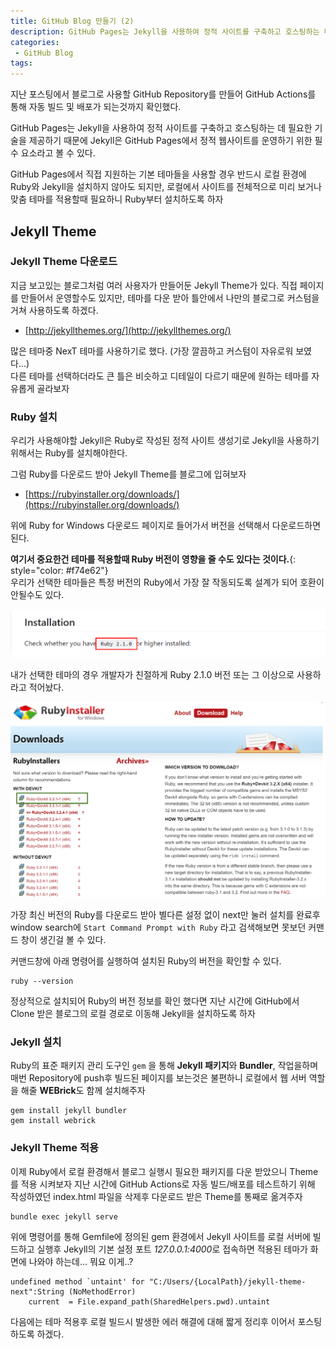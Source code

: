 ```yaml
---
title: GitHub Blog 만들기 (2)
description: GitHub Pages는 Jekyll을 사용하여 정적 사이트를 구축하고 호스팅하는 데 필요한 기술을 제공하기 때문에 Jekyll은 GitHub Pages에서 정적 웹사이트를 운영하기 위한 필수 요소라고 볼 수 있다. GitHub Pages에서 직접 지원하는 기본 테마들을 사용할 경우 반드시 로컬 환경에 Ruby와 Jekyll을 설치하지 않아도 되지만, 로컬에서 사이트를 전체적으로 미리 보거나 맞춤 테마를 적용하고자 할 때는 필요하다.
categories:
 - GitHub Blog
tags:
---
```


지난 포스팅에서 블로그로 사용할 GitHub Repository를 만들어 GitHub Actions를 통해 자동 빌드 및 배포가 되는것까지 확인했다.

GitHub Pages는 Jekyll을 사용하여 정적 사이트를 구축하고 호스팅하는 데 필요한 기술을 제공하기 때문에 Jekyll은 GitHub Pages에서 정적 웹사이트를 운영하기 위한 필수 요소라고 볼 수 있다.

GitHub Pages에서 직접 지원하는 기본 테마들을 사용할 경우 반드시 로컬 환경에 Ruby와 Jekyll을 설치하지 않아도 되지만, 로컬에서 사이트를 전체적으로 미리 보거나 맞춤 테마를 적용할때 필요하니 Ruby부터 설치하도록 하자

## Jekyll Theme
### Jekyll Theme 다운로드
지금 보고있는 블로그처럼 여러 사용자가 만들어둔 Jekyll Theme가 있다. 직접 페이지를 만들어서 운영할수도 있지만, 테마를 다운 받아 틀안에서 나만의 블로그로 커스텀을 거쳐 사용하도록 하겠다.

* [http://jekyllthemes.org/](http://jekyllthemes.org/)

많은 테마중 NexT 테마를 사용하기로 했다. (가장 깔끔하고 커스텀이 자유로워 보였다...)  
다른 테마를 선택하더라도 큰 틀은 비슷하고 디테일이 다르기 때문에 원하는 테마를 자유롭게 골라보자

### Ruby 설치
우리가 사용해야할 Jekyll은 Ruby로 작성된 정적 사이트 생성기로 Jekyll을 사용하기 위해서는 Ruby를 설치해야한다.

그럼 Ruby를 다운로드 받아 Jekyll Theme를 블로그에 입혀보자

* [https://rubyinstaller.org/downloads/](https://rubyinstaller.org/downloads/)

위에 Ruby for Windows 다운로드 페이지로 들어가서 버전을 선택해서 다운로드하면 된다.

**여기서 중요한건 테마를 적용할때 Ruby 버전이 영향을 줄 수도 있다는 것이다.**{: style="color: #f74e62"}  
우리가 선택한 테마들은 특정 버전의 Ruby에서 가장 잘 작동되도록 설계가 되어 호환이 안될수도 있다.

![Desktop Preview](/assets/images/post/gitblog_2/nexT-ruby-version.png)

내가 선택한 테마의 경우 개발자가 친절하게 Ruby 2.1.0 버전 또는 그 이상으로 사용하라고 적어놨다.

![Desktop Preview](/assets/images/post/gitblog_2/ruby-download.png)

가장 최신 버전의 Ruby를 다운로드 받아 별다른 설정 없이 next만 눌러 설치를 완료후 window search에 `Start Command Prompt with Ruby` 라고 검색해보면 못보던 커맨드 창이 생긴걸 볼 수 있다.

커맨드창에 아래 명령어를 실행하여 설치된 Ruby의 버전을 확인할 수 있다.

```
ruby --version
```

정상적으로 설치되어 Ruby의 버전 정보를 확인 했다면 지난 시간에 GitHub에서 Clone 받은 블로그의 로컬 경로로 이동해 Jekyll을 설치하도록 하자

### Jekyll 설치
Ruby의 표준 패키지 관리 도구인 `gem` 을 통해 **Jekyll 패키지**와 **Bundler**, 작업을하며 매번 Repository에 push후 빌드된 페이지를 보는것은 불편하니 로컬에서 웹 서버 역할을 해줄 **WEBrick**도 함께 설치해주자

```
gem install jekyll bundler
gem install webrick
```

### Jekyll Theme 적용
이제 Ruby에서 로컬 환경해서 블로그 실행시 필요한 패키지를 다운 받았으니 Theme를 적용 시켜보자
지난 시간에 GitHub Actions로 자동 빌드/배포를 테스트하기 위해 작성하였던 index.html 파일을 삭제후 다운로드 받은 Theme를 통째로 옮겨주자

```
bundle exec jekyll serve
```

위에 명령어를 통해 Gemfile에 정의된 gem 환경에서 Jekyll 사이트를 로컬 서버에 빌드하고 실행후 Jekyll의 기본 설정 포트 *127.0.0.1:4000*로 접속하면 적용된 테마가 화면에 나와야 하는데... 뭐요 이게..?

```
undefined method `untaint' for "C:/Users/{LocalPath}/jekyll-theme-next":String (NoMethodError)
    current  = File.expand_path(SharedHelpers.pwd).untaint
```

다음에는 테마 적용후 로컬 빌드시 발생한 에러 해결에 대해 짧게 정리후 이어서 포스팅하도록 하겠다.
